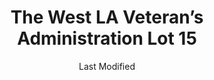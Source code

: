 ---
layout: location-page
date: Last Modified
description: "Local COVID-19 testing is available at The West LA Veteran’s Administration Lot 15 in Los Angeles, California, USA."
permalink: "locations/california/los-angeles/the-west-la-veterans-administration-lot-15/"
tags:
  - locations
  - california
title: The West LA Veteran’s Administration Lot 15
uniqueName: the-west-la-veterans-administration-lot-15
state: California
stateAbbr: CA
hood: "Los Angeles"
address: "11301 Wilshire Blvd"
city: "Los Angeles"
zip: "90073"
zipsNearby: "90201 90202 90270 90209 90210 90211 90212 90213 90220 90221 90222 90223 90224 90230 90231 90232 90233 90239 90240 90241 90242 90245 90247 90248 90249 90250 90251 90255 90301 90302 90303 90304 90305 90306 90307 90308 90309 90310 90311 90312 90260 90261 90001 90002 90003 90004 90005 90006 90007 90008 90009 90010 90011 90012 90013 90014 90015 90016 90017 90018 90019 90020 90021 90022 90023 90024 90025 90026 90027 90028 90029 90030 90031 90032 90033 90034 90035 90036 90037 90038 90039 90040 90041 90042 90043 90044 90045 90046 90047 90048 90049 90050 90051 90052 90053 90054 90055 90056 90057 90058 90059 90060 90061 90062 90063 90064 90065 90066 90067 90068 90069 90070 90071 90072 90073 90074 90075 90076 90077 90078 90079 90080 90081 90082 90083 90084 90086 90087 90088 90089 90090 90091 90093 90094 90095 90096 90099 90101 90103 90189 90262 90263 90264 90265 90266 90267 90272 90274 90275 90254 90277 90278 90401 90402 90403 90404 90405 90406 90407 90408 90409 90410 90411 90280 90290 90291 90292 90293 90294 90295 90296 93510 91301 91376 91377 91001 91003 91006 91007 91066 91077 91501 91502 91503 91504 91505 91506 91507 91508 91510 91521 91522 91523 91526 93010 93011 93012 91303 91304 91305 91306 91307 91308 91309 91396 91311 91313 91008 91009 91010 93015 93016 93225 91201 91202 91203 91204 91205 91206 91207 91208 91209 91210 91214 91221 91222 91224 91225 91226 91011 91012 91023 93532 93534 93535 93536 93539 93584 93586 93243 93543 93544 91016 91017 91020 91021 93020 93021 91601 91602 91603 91604 91605 91606 91607 91608 91609 91610 91611 91612 91614 91615 91616 91617 91618 91324 91325 91326 91327 91328 91329 91330 93022 93023 93024 93030 93031 93032 93033 93034 93035 93036 91331 91333 91334 93550 93551 93552 93590 93591 93599 91101 91102 91103 91104 91105 91106 91107 91108 91109 91110 91114 91115 91116 91117 91118 91121 91123 91124 91125 91126 91129 91182 91184 91185 91188 91189 91199 93553 93563 93040 93041 93042 93043 93044 91335 91337 93560 91340 91341 91342 91343 91344 91345 91346 91392 91393 91394 91395 91310 91321 91322 91350 91351 91354 91355 91380 91381 91382 91383 91384 91385 91386 91387 91390 93060 93061 91024 91025 93062 93063 93064 93065 93094 93099 93066 91030 91031 91040 91041 91352 91353 91356 91357 91319 91320 91358 91359 91360 91361 91362 91042 91043 91316 91401 91402 91403 91404 91405 91406 91407 91408 91409 91410 91411 91412 91413 91416 91423 91426 91436 91470 91482 91495 91496 91499 93001 93002 93003 93004 93005 93006 93007 93009 91046 91302 91364 91365 91367 91371 91372 92316 92331 92334 92335 92336 92337 92358 92329 92371 92372 92376 92377 92501 92502 92503 92504 92505 92509 92513 92514 92515 92516 92517 92519 92522 92402 92397 91714 91715 91716 91801 91802 91803 91804 91896 91899 92801 92802 92803 92804 92805 92806 92807 92808 92809 92812 92814 92815 92816 92817 92825 92850 92899 90701 90702 90703 92811 90704 91702 91706 90706 90707 92821 92822 92823 90620 90621 90622 90623 90624 91708 91710 91709 91711 92877 92878 92879 92880 92881 92882 92883 92625 92626 92627 92628 91722 91723 91724 90630 92624 92629 91731 91732 91733 91734 91735 92609 92630 92831 92832 92833 92834 92835 92836 92837 92838 92840 92841 92842 92843 92844 92845 92846 91740 91741 91743 90710 92605 92615 92646 92647 92648 92649 92602 92603 92604 92606 92612 92614 92616 92617 92618 92619 92620 92623 92650 92697 92607 92637 92651 92652 92653 92654 92656 92677 92698 90631 90632 90633 90711 90712 90713 90714 90715 90716 90637 90638 90639 91744 91745 91746 91747 91748 91749 91750 90717 90745 90746 90747 90749 90755 90801 90802 90803 90804 90805 90806 90807 90808 90809 90810 90813 90814 90815 90822 90831 90832 90833 90834 90835 90840 90842 90844 90846 90847 90848 90853 90895 90899 90720 90721 91752 91763 90640 91754 91755 91756 91759 92657 92658 92659 92660 92661 92662 92663 92860 90650 90651 90652 91758 91761 91762 91764 92856 92857 92859 92861 92862 92863 92864 92865 92866 92867 92868 92869 90723 90660 90661 90662 92870 92871 91765 91766 91767 91768 91769 91701 91729 91730 91737 91739 91770 91771 91772 91773 91775 91776 91778 92675 92690 92691 92692 92693 92694 90731 90732 90733 90734 92701 92702 92703 92704 92705 92706 92707 92708 92711 92712 92725 92728 92735 92799 90670 90671 90740 92676 90680 90742 90743 91780 90501 90502 90503 90504 90505 90506 90507 90508 90509 90510 92610 92678 92679 92688 92780 92781 92782 91784 91785 91786 91788 91789 91795 91790 91791 91792 91793 92655 92683 92684 92685 90601 90602 90603 90604 90605 90606 90607 90608 90609 90610 90744 90748 92885 92886 92887 90102 90313 90397 90398 90612 90659 90845 90888 91131 91191 91363 91388 91399 91497 91797 91798 91799 91841 92709 92710 93093" 
mapUrl: "http://maps.apple.com/?q=The+West+LA+Veterans+Administration+Lot+15&address=11301+Wilshire+Blvd,Los+Angeles,California,90073"
locationType: Drive-thru
phone: "310-478-3711"
website: "https://lacovidprod.service-now.com/rrs"
onlineBooking: true
closed: undefined
closedUpdate: May 18th, 2020
notes: "By appointment only."
days: Open 24/7
ctaMessage: Schedule a test
ctaUrl: "https://lacovidprod.service-now.com/rrs"
---